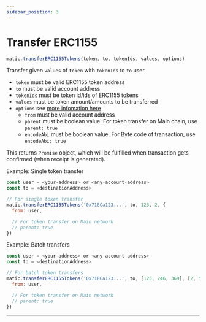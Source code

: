```yaml
---
sidebar_position: 3
---
```


# Transfer ERC1155

```js
matic.transferERC1155Tokens(token, to, tokenIds, values, options)
```

Transfer given `values` of `token` with `tokenIds` to `to` user.

- `token` must be valid ERC1155 token address
- `to` must be valid account address
- `tokenIds` must be token id/ids of ERC1155 tokens
- `values` must be token amount/amounts to be transferred
- `options` see [more infomation here](#approveERC20TokensForDeposit)
  - `from` must be valid account address
  - `parent` must be boolean value. For token transfer on Main chain, use `parent: true`
  - `encodeAbi` must be boolean value. For Byte code of transaction, use `encodeAbi: true`

This returns `Promise` object, which will be fulfilled when transaction gets confirmed (when receipt is generated).

Example: Single token transfer

```js
const user = <your-address> or <any-account-address>
const to = <destinationAddress>

// For single token transfer
matic.transferERC1155Tokens('0x718Ca123...', to, 123, 2, {
  from: user,

  // For token transfer on Main network
  // parent: true
})
```

Example: Batch transfers

```js
const user = <your-address> or <any-account-address>
const to = <destinationAddress>

// For batch token transfers
matic.transferERC1155Tokens('0x718Ca123...', to, [123, 246, 369], [2, 5, 3], {
  from: user,

  // For token transfer on Main network
  // parent: true
})
```

---
